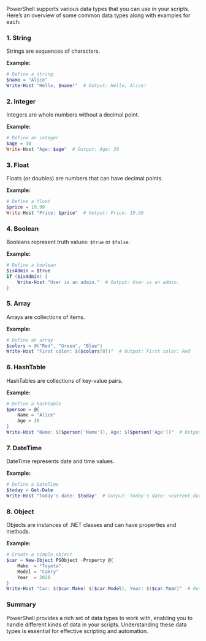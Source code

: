 PowerShell supports various data types that you can use in your scripts. Here’s an overview of some common data types along with examples for each:

### 1. **String**

Strings are sequences of characters.

**Example:**
```powershell
# Define a string
$name = "Alice"
Write-Host "Hello, $name!"  # Output: Hello, Alice!
```

### 2. **Integer**

Integers are whole numbers without a decimal point.

**Example:**
```powershell
# Define an integer
$age = 30
Write-Host "Age: $age"  # Output: Age: 30
```

### 3. **Float**

Floats (or doubles) are numbers that can have decimal points.

**Example:**
```powershell
# Define a float
$price = 19.99
Write-Host "Price: $price"  # Output: Price: 19.99
```

### 4. **Boolean**

Booleans represent truth values: `$true` or `$false`.

**Example:**
```powershell
# Define a boolean
$isAdmin = $true
if ($isAdmin) {
    Write-Host "User is an admin."  # Output: User is an admin.
}
```

### 5. **Array**

Arrays are collections of items.

**Example:**
```powershell
# Define an array
$colors = @("Red", "Green", "Blue")
Write-Host "First color: $($colors[0])"  # Output: First color: Red
```

### 6. **HashTable**

HashTables are collections of key-value pairs.

**Example:**
```powershell
# Define a hashtable
$person = @{
    Name = "Alice"
    Age = 30
}
Write-Host "Name: $($person['Name']), Age: $($person['Age'])"  # Output: Name: Alice, Age: 30
```

### 7. **DateTime**

DateTime represents date and time values.

**Example:**
```powershell
# Define a DateTime
$today = Get-Date
Write-Host "Today's date: $today"  # Output: Today's date: <current date and time>
```

### 8. **Object**

Objects are instances of .NET classes and can have properties and methods.

**Example:**
```powershell
# Create a simple object
$car = New-Object PSObject -Property @{
    Make  = "Toyota"
    Model = "Camry"
    Year  = 2020
}
Write-Host "Car: $($car.Make) $($car.Model), Year: $($car.Year)"  # Output: Car: Toyota Camry, Year: 2020
```

### Summary

PowerShell provides a rich set of data types to work with, enabling you to handle different kinds of data in your scripts. Understanding these data types is essential for effective scripting and automation.

